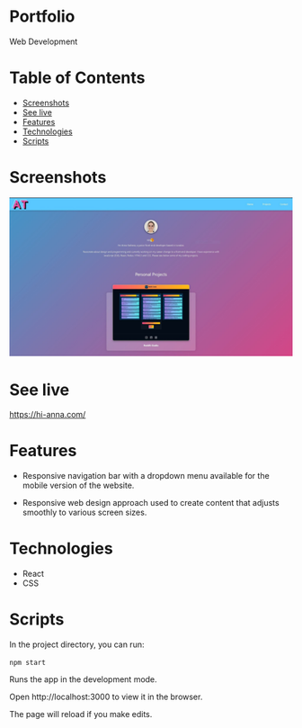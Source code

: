 # Portfolio

Web Development

# Table of Contents
- [Screenshots](#screenshots)
- [See live](#live)
- [Features](#features)
- [Technologies](#technologies)
- [Scripts](#scripts)

<a name="screenshots"></a>
# Screenshots

![Screenshot of the portfolio website ](./src/assets/PortfolioAnnaNEW.jpg "Portfolio Website")

<a name="live"></a>
# See live 
https://hi-anna.com/

<a name="features"></a>
# Features

+ Responsive navigation bar with a dropdown menu available for the mobile version of the website.

+ Responsive web design approach used to create content that adjusts smoothly to various screen sizes.

<a name="technologies"></a>
# Technologies

+ React
+ CSS

<a name="scripts"></a>
# Scripts

In the project directory, you can run:

`npm start`

Runs the app in the development mode.

Open http://localhost:3000 to view it in the browser.

The page will reload if you make edits.